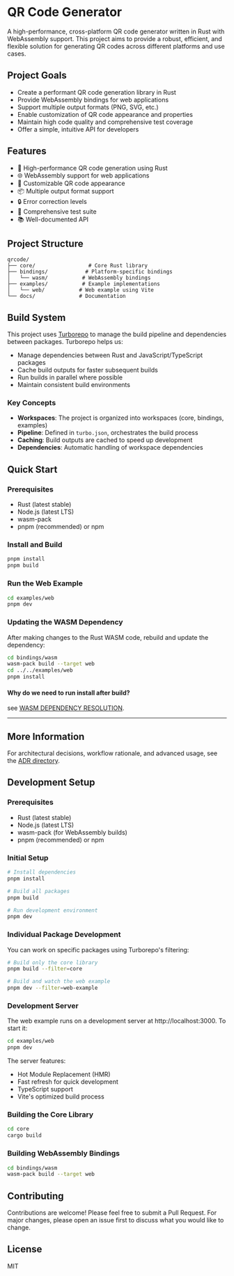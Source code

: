 # QR Code Generator

A high-performance, cross-platform QR code generator written in Rust with WebAssembly support. This project aims to provide a robust, efficient, and flexible solution for generating QR codes across different platforms and use cases.

## Project Goals

- Create a performant QR code generation library in Rust
- Provide WebAssembly bindings for web applications
- Support multiple output formats (PNG, SVG, etc.)
- Enable customization of QR code appearance and properties
- Maintain high code quality and comprehensive test coverage
- Offer a simple, intuitive API for developers

## Features

- 🚀 High-performance QR code generation using Rust
- 🌐 WebAssembly support for web applications
- 🎨 Customizable QR code appearance
- 📦 Multiple output format support
- 🔒 Error correction levels
- 🧪 Comprehensive test suite
- 📚 Well-documented API

## Project Structure

```
qrcode/
├── core/                 # Core Rust library
├── bindings/            # Platform-specific bindings
│   └── wasm/           # WebAssembly bindings
├── examples/           # Example implementations
│   └── web/           # Web example using Vite
└── docs/              # Documentation
```

## Build System

This project uses [Turborepo](https://turbo.build/repo) to manage the build pipeline and dependencies between packages. Turborepo helps us:

- Manage dependencies between Rust and JavaScript/TypeScript packages
- Cache build outputs for faster subsequent builds
- Run builds in parallel where possible
- Maintain consistent build environments

### Key Concepts

- **Workspaces**: The project is organized into workspaces (core, bindings, examples)
- **Pipeline**: Defined in `turbo.json`, orchestrates the build process
- **Caching**: Build outputs are cached to speed up development
- **Dependencies**: Automatic handling of workspace dependencies

## Quick Start

### Prerequisites

- Rust (latest stable)
- Node.js (latest LTS)
- wasm-pack
- pnpm (recommended) or npm

### Install and Build

```bash
pnpm install
pnpm build
```

### Run the Web Example

```bash
cd examples/web
pnpm dev
```

### Updating the WASM Dependency

After making changes to the Rust WASM code, rebuild and update the dependency:

```bash
cd bindings/wasm
wasm-pack build --target web
cd ../../examples/web
pnpm install
```

#### Why do we need to run install after build?

see [WASM DEPENDENCY RESOLUTION](./ADR/0002-wasm-dependency-resolution.md).

---

## More Information

For architectural decisions, workflow rationale, and advanced usage, see the [ADR directory](./ADR/0001-project-design.md).

## Development Setup

### Prerequisites

- Rust (latest stable)
- Node.js (latest LTS)
- wasm-pack (for WebAssembly builds)
- pnpm (recommended) or npm

### Initial Setup

```bash
# Install dependencies
pnpm install

# Build all packages
pnpm build

# Run development environment
pnpm dev
```

### Individual Package Development

You can work on specific packages using Turborepo's filtering:

```bash
# Build only the core library
pnpm build --filter=core

# Build and watch the web example
pnpm dev --filter=web-example
```

### Development Server

The web example runs on a development server at http://localhost:3000. To start it:

```bash
cd examples/web
pnpm dev
```

The server features:

- Hot Module Replacement (HMR)
- Fast refresh for quick development
- TypeScript support
- Vite's optimized build process

### Building the Core Library

```bash
cd core
cargo build
```

### Building WebAssembly Bindings

```bash
cd bindings/wasm
wasm-pack build --target web
```

## Contributing

Contributions are welcome! Please feel free to submit a Pull Request. For major changes, please open an issue first to discuss what you would like to change.

## License

MIT

